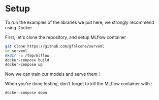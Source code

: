 # Setup

To run the examples of the libraries we put here, we strongly recommend using Docker

First, let's clone the repository, and setup MLflow container 

````bash
git clone https://github.com/gfalcone/serveml
cd serveml
mkdir -p /tmp/mlflow
docker-compose build
docker-compose up
````

Now we can train our models and serve them !

When you're done testing, don't forget to kill the MLflow container with : 

```bash
docker-compose down
```